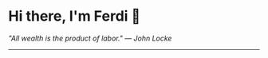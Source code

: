 <h1>Hi there, I'm Ferdi 👋</h1>

<p><em>
  "All wealth is the product of labor." — John Locke
</em></p>

---
